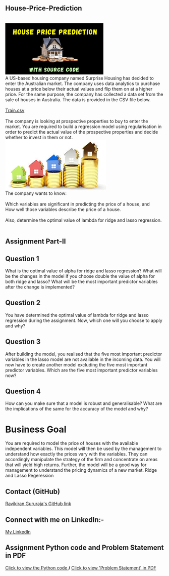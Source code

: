 ## House-Price-Prediction ## 
<br>
<img src="images/house_price_prediction.png"> 
<br>
A US-based housing company named Surprise Housing has decided to enter the Australian market. The company uses data analytics to purchase houses at a price below their actual values and flip them on at a higher price. For the same purpose, the company has collected a data set from the sale of houses in Australia. The data is provided in the CSV file below.
<br>
<br>
<a href="https://github.com/Ravikiran-Gururaja/House_Price_Prediction/blob/main/train.csv">  Train.csv </a>
<br>
<br>
The company is looking at prospective properties to buy to enter the market. You are required to build a regression model using regularisation in order to predict the actual value of the prospective properties and decide whether to invest in them or not.

<br>
<img src="https://github.com/Ravikiran-Gururaja/House_Price_Prediction/blob/main/houseprice.jpg"> 
<br>
The company wants to know: <br>
<br>
Which variables are significant in predicting the price of a house, and
<br>
How well those variables describe the price of a house.
<br> <br>
Also, determine the optimal value of lambda for ridge and lasso regression. <br>
<br>

## Assignment Part-II ##
## Question 1 ##

What is the optimal value of alpha for ridge and lasso regression? What will be the changes in the model if you choose double the value of alpha for both ridge and lasso? What will be the most important predictor variables after the change is implemented?

## Question 2 ##

You have determined the optimal value of lambda for ridge and lasso regression during the assignment. Now, which one will you choose to apply and why?

## Question 3 ##

After building the model, you realised that the five most important predictor variables in the lasso model are not available in the incoming data. You will now have to create another model excluding the five most important predictor variables. Which are the five most important predictor variables now?

## Question 4 ##

How can you make sure that a model is robust and generalisable? What are the implications of the same for the accuracy of the model and why?

# Business Goal #

You are required to model the price of houses with the available independent variables. This model will then be used by the management to understand how exactly the prices vary with the variables. They can accordingly manipulate the strategy of the firm and concentrate on areas that will yield high returns. Further, the model will be a good way for management to understand the pricing dynamics of a new market. Ridge and Lasso Regeression

## Contact (GitHub)

<a href="https://github.com/Ravikiran-Gururaja"> Ravikiran Gururaja's GitHub link </a>


## Connect with me on LinkedIn:-

<a href="https://www.linkedin.com/in/g-ravikiran-650926274//">  My LinkedIn  </a>

## Assignment Python code and Problem Statement in PDF

<a href= "https://github.com/Ravikiran-Gururaja/House_Price_Prediction/blob/main/Advanced%20Regression%20-%20House%20Price%20Prediction.ipynb"> Click to view the Python code </a>   <b> / </b> <a href="https://github.com/Ravikiran-Gururaja/House_Price_Prediction/blob/main/Problem%20Statement.pdf">  Click to view 'Problem Statement' in PDF </a>

